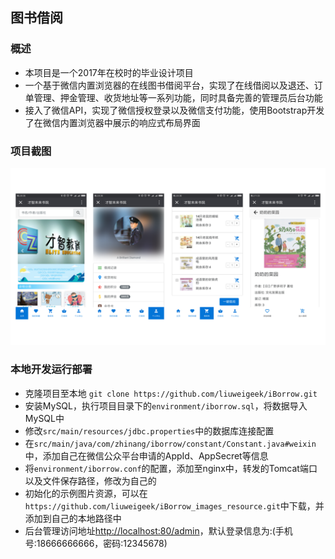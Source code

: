 ## 图书借阅

### 概述
- 本项目是一个2017年在校时的毕业设计项目
- 一个基于微信内置浏览器的在线图书借阅平台，实现了在线借阅以及退还、订单管理、押金管理、收货地址等一系列功能，同时具备完善的管理员后台功能
- 接入了微信API，实现了微信授权登录以及微信支付功能，使用Bootstrap开发了在微信内置浏览器中展示的响应式布局界面

### 项目截图
![效果图](./images/效果图.png)

### 本地开发运行部署
- 克隆项目至本地 `git clone https://github.com/liuweigeek/iBorrow.git`
- 安装MySQL，执行项目目录下的`environment/iborrow.sql`，将数据导入MySQL中
- 修改`src/main/resources/jdbc.properties`中的数据库连接配置
- 在`src/main/java/com/zhinang/iborrow/constant/Constant.java#weixin`中，添加自己在微信公众平台申请的AppId、AppSecret等信息
- 将`environment/iborrow.conf`的配置，添加至nginx中，转发的Tomcat端口以及文件保存路径，修改为自己的
- 初始化的示例图片资源，可以在`https://github.com/liuweigeek/iBorrow_images_resource.git`中下载，并添加到自己的本地路径中
- 后台管理访问地址<http://localhost:80/admin>，默认登录信息为:(手机号:18666666666，密码:12345678)